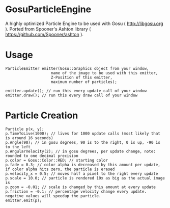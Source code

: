 GosuParticleEngine
==================

A highly optimized Particle Engine to be used with Gosu ( http://libgosu.org ).
Ported from Spooner's Ashton library ( https://github.com/Spooner/ashton ).

Usage
==================

    ParticleEmitter emitter(Gosu::Graphics object from your window,
                        name of the image to be used with this emitter,
                        Z-Position of this emitter,
                        maximum number of particles);
                        
    emitter.update(); // run this every update call of your window
    emitter.draw(); // run this every draw call of your window

Particle Creation
==================

    Particle p(x, y);
    p.TimeToLive(1000); // lives for 1000 update calls (most likely that is around 16 seconds)
    p.Angle(90); // in gosu degrees, 90 is to the right, 0 is up, -90 is to the left
    p.AngularVelocity(2); // in gosu degrees, per update change, note: rounded to one decimal precision
    p.color = Gosu::Color::RED; // starting color
    p.fade = 0.3; // color alpha is decreased by this amount per update, if color alpha hits zero, the particle is erased
    p.velocity_x = 0.5; // moves half a pixel to the right every update
    p.scale = 10.0; // particle is rendered 10x as big as the actual image is
    p.zoom = -0.01; // scale is changed by this amount at every update
    p.friction = -0.1; // percentage velocity change every update. negative values will speedup the particle.
    emitter.emit(p);
